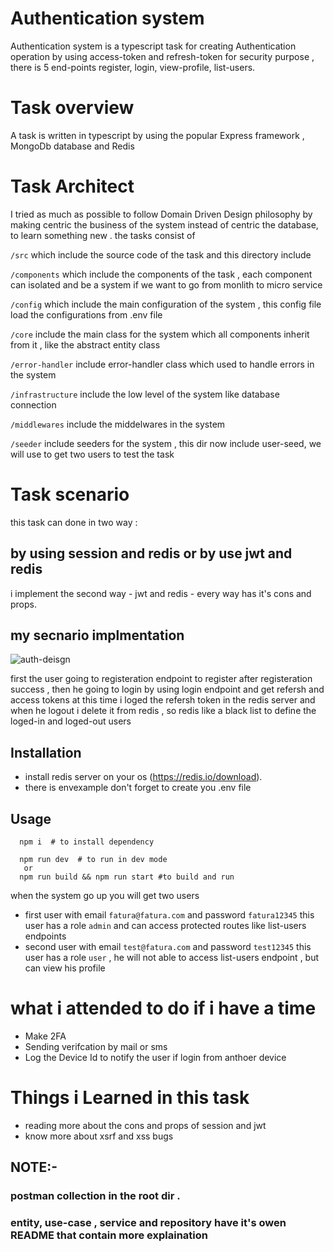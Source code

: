 # Authentication system

Authentication system  is a typescript task for creating Authentication operation by using access-token and refresh-token for security purpose , there is 5 end-points register, login, view-profile, list-users.

# Task overview
A task is written in typescript by using the popular  Express  framework , MongoDb database and Redis 

# Task Architect
I tried as much as possible to follow Domain Driven Design  philosophy by making centric the business of the system instead of centric the database, to learn something new . the tasks consist of 

```/src``` which include the source code of the task and this directory include 

   ```/components``` which include the components of the task , each component can isolated and be a system if we want to go from monlith to micro service

   ```/config``` which include the main configuration of the system , this config file load the configurations from .env file

   ```/core``` include the main class for the system which all components inherit from it , like the abstract entity class

   ```/error-handler``` include error-handler class which used to handle errors in the system 

   ```/infrastructure``` include the low level of the system like database connection

   ```/middlewares```  include the middelwares in the system

   ```/seeder``` include seeders for the system , this dir now include user-seed, we will use to get two users to test the task 

# Task scenario
this task can done in two way :
## by using session and redis or by use jwt and redis
i implement the second way - jwt and redis - every way has it's cons and props.

## my secnario implmentation 

<img src="./auth-design.png" alt="auth-deisgn" />

first the user going to registeration endpoint to register after registeration success , then he going to login by using login endpoint and get refersh and access tokens at this time i loged the refersh token in the redis server and when he logout i delete it from redis , so redis like a black list to define the loged-in and loged-out users

## Installation

* install redis server on your os (https://redis.io/download).
* there is envexample don't forget to create you .env file 

## Usage

``` 
  npm i  # to install dependency
```
```
  npm run dev  # to run in dev mode
   or
  npm run build && npm run start #to build and run 
```
when the system go up you will get two users 
* first user with email `fatura@fatura.com` and password `fatura12345` this user has a role `admin` and can access protected routes like list-users endpoints
* second user with email `test@fatura.com` and password `test12345` this user has a role `user` , he will not able to access list-users endpoint , but can view his profile 

# what i attended to do if i have a time
* Make 2FA
* Sending verifcation by mail or sms
* Log the Device Id to notify the user if login from anthoer device

# Things i Learned in this task
* reading more about the cons and props of session and jwt
* know more about xsrf  and xss bugs

## NOTE:- 
### postman collection in the root dir . 
### entity, use-case , service and repository have it's owen README that contain more explaination